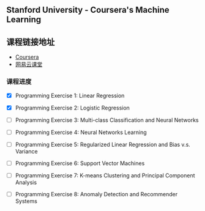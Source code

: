 Stanford University - Coursera's Machine Learning
---

## 课程链接地址
 - [Coursera](https://www.coursera.org/learn/machine-learning)
 - [网易云课堂](https://study.163.com/course/courseMain.htm?courseId=1004570029)

### 课程进度
- [x] Programming Exercise 1: Linear Regression  
- [x] Programming Exercise 2: Logistic Regression  
- [ ] Programming Exercise 3:
Multi-class Classification and Neural Networks  
- [ ] Programming Exercise 4:
Neural Networks Learning
- [ ] Programming Exercise 5:
Regularized Linear Regression and Bias v.s.
Variance
- [ ] Programming Exercise 6:
Support Vector Machines
- [ ] Programming Exercise 7:
K-means Clustering and Principal Component
Analysis
- [ ] Programming Exercise 8:
Anomaly Detection and Recommender
Systems  


